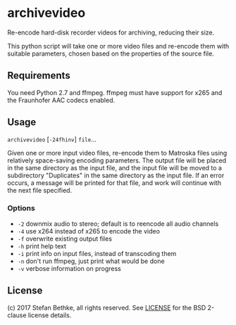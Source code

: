 # archivevideo
Re-encode hard-disk recorder videos for archiving, reducing their size.

This python script will take one or more video files and re-encode
them with suitable parameters, chosen based on the properties of the source
file.

## Requirements

You need Python 2.7 and ffmpeg.  ffmpeg must have support for x265 and the
Fraunhofer AAC codecs enabled.

## Usage

`archivevideo` [`-24fhinv`] `file`...

Given one or more input video files, re-encode them to Matroska files using
relatively space-saving encoding parameters. The output file will be placed in
the same directory as the input file, and the input file will be moved to a
subdirectory "Duplicates" in the same directory as the input file.
If an error occurs, a message will be printed for that file, and work will
continue with the next file specified.

### Options

* `-2` downmix audio to stereo; default is to reencode all audio channels
* `-4` use x264 instead of x265 to encode the video
* `-f` overwrite existing output files
* `-h` print help text
* `-i` print info on input files, instead of transcoding them
* `-n` don't run ffmpeg, just print what would be done
* `-v` verbose information on progress

## License

(c) 2017 Stefan Bethke, all rights reserved. See [LICENSE](LICENSE) for
the BSD 2-clause license details.

